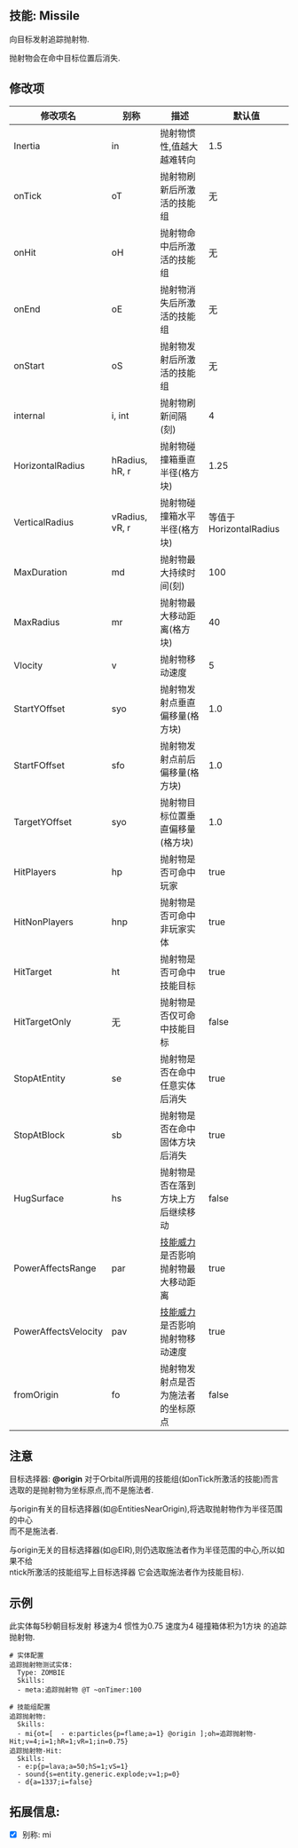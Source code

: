 技能: Missile
--------------------------

向目标发射追踪抛射物.

抛射物会在命中目标位置后消失.

修改项
----------

| 修改项名 | 别称      | 描述                      | 默认值 |
|--------- |-----------|---------------------------|--------|
| Inertia  | in        | 抛射物惯性,值越大越难转向  | 1.5   |
| onTick   | oT        | 抛射物刷新后所激活的技能组 | 无    |
| onHit    | oH        | 抛射物命中后所激活的技能组 | 无    |
| onEnd    | oE        | 抛射物消失后所激活的技能组 | 无    |
| onStart  | oS        | 抛射物发射后所激活的技能组 | 无    |
| internal | i, int    | 抛射物刷新间隔(刻)         | 4     |
| HorizontalRadius | hRadius, hR, r | 抛射物碰撞箱垂直半径(格方块) | 1.25 |
| VerticalRadius | vRadius, vR, r | 抛射物碰撞箱水平半径(格方块) | 等值于HorizontalRadius |
| MaxDuration | md | 抛射物最大持续时间(刻) | 100 |
| MaxRadius | mr | 抛射物最大移动距离(格方块) | 40 |
| Vlocity | v | 抛射物移动速度 | 5 |
| StartYOffset | syo | 抛射物发射点垂直偏移量(格方块) | 1.0 |
| StartFOffset | sfo | 抛射物发射点前后偏移量(格方块) | 1.0 |
| TargetYOffset | syo | 抛射物目标位置垂直偏移量(格方块) | 1.0 |
| HitPlayers | hp | 抛射物是否可命中玩家 | true |
| HitNonPlayers | hnp | 抛射物是否可命中非玩家实体 | true |
| HitTarget | ht | 抛射物是否可命中技能目标 | true |
| HitTargetOnly | 无 | 抛射物是否仅可命中技能目标 | false
| StopAtEntity | se | 抛射物是否在命中任意实体后消失 | true |
| StopAtBlock | sb | 抛射物是否在命中固体方块后消失 | true |
| HugSurface | hs | 抛射物是否在落到方块上方后继续移动 | false |
| PowerAffectsRange | par | [技能威力](/实体/威力)是否影响抛射物最大移动距离 | true |
| PowerAffectsVelocity | pav | [技能威力](/实体/威力)是否影响抛射物移动速度 | true |
| fromOrigin | fo | 抛射物发射点是否为施法者的坐标原点 | false |

  

注意
-------------

目标选择器: **@origin** 对于Orbital所调用的技能组(如onTick所激活的技能)而言  
选取的是抛射物为坐标原点,而不是施法者.

与origin有关的目标选择器(如@EntitiesNearOrigin),将选取抛射物作为半径范围的中心  
而不是施法者.

与origin无关的目标选择器(如@EIR),则仍选取施法者作为半径范围的中心,所以如果不给  
ntick所激活的技能组写上目标选择器 它会选取施法者作为技能目标).

示例
--------

此实体每5秒朝目标发射 移速为4 惯性为0.75 速度为4 碰撞箱体积为1方块 的追踪抛射物.

    # 实体配置
    追踪抛射物测试实体:
      Type: ZOMBIE
      Skills:
      - meta:追踪抛射物 @T ~onTimer:100

    # 技能组配置
    追踪抛射物:
      Skills:
      - mi{ot=[  - e:particles{p=flame;a=1} @origin ];oh=追踪抛射物-Hit;v=4;i=1;hR=1;vR=1;in=0.75}
    追踪抛射物-Hit:
      Skills:
      - e:p{p=lava;a=50;hS=1;vS=1}
      - sound{s=entity.generic.explode;v=1;p=0}
      - d{a=1337;i=false}

拓展信息:
---------

- [x] 别称: mi